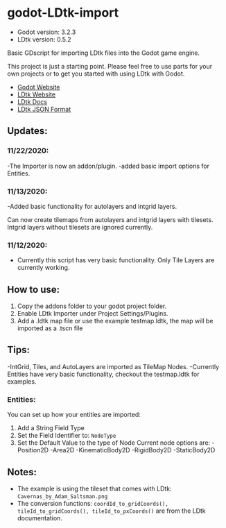 # godot-LDtk-import
- Godot version: 3.2.3
- LDtk version: 0.5.2

Basic GDscript for importing LDtk files into the Godot game engine.

This project is just a starting point.  Please feel free to use parts for your own projects or to get you started with using LDtk with Godot.
- [Godot Website](https://godotengine.org/)
- [LDtk Website](https://deepnight.net/tools/ldtk-2d-level-editor/)
- [LDtk Docs](https://deepnight.net/docs/ldtk/)
- [LDtk JSON Format](https://github.com/deepnight/ldtk/blob/master/JSON_DOC.md)

## Updates:
### 11/22/2020:
-The Importer is now an addon/plugin.
-added basic import options for Entities.
### 11/13/2020:
-Added basic functionality for autolayers and intgrid layers.

Can now create tilemaps from autolayers and intgrid layers with tilesets.  Intgrid layers without tilesets are ignored currently.
### 11/12/2020:
- Currently this script has very basic functionality.  Only Tile Layers are currently working.

## How to use:
1. Copy the addons folder to your godot project folder.
2. Enable LDtk Importer under Project Settings/Plugins.
3. Add a .ldtk map file or use the example testmap.ldtk, the map will be imported as a .tscn file

## Tips:
-IntGrid, Tiles, and AutoLayers are imported as TileMap Nodes.
-Currently Entities have very basic functionality, checkout the testmap.ldtk for examples.

### Entities:
You can set up how your entities are imported:
1. Add a String Field Type
2. Set the Field Identifier to: `NodeType`
3. Set the Default Value to the type of Node
Current node options are:
-Position2D
-Area2D
-KinematicBody2D
-RigidBody2D
-StaticBody2D

## Notes:
- The example is using the tileset that comes with LDtk: `Cavernas_by_Adam_Saltsman.png`
- The conversion functions: `coordId_to_gridCoords(), tileId_to_gridCoords(), tileId_to_pxCoords()` are from the LDtk documentation. 
